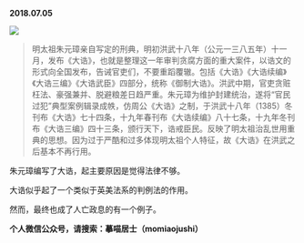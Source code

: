 
          
            
**2018.07.05**



![](//upload-images.jianshu.io/upload_images/51001-8e67197310873715.png)



>明太祖朱元璋亲自写定的刑典，明初洪武十八年（公元一三八五年）十一月，发布《大诰》，也就是整理这一年审判贪腐方面的重大案件，以诰文的形式向全国发布，告诫官吏们，不要重蹈覆辙。包括《大诰》《大诰续编》《大诰三编》《大诰武臣》四部分，统称《御制大诰》。洪武中期，官吏贪赃枉法、豪强兼并、脱避粮差日趋严重。朱元璋为维护封建统治，遂将“官民过犯”典型案例辑录成帙，仿周公《大诰》之制，于洪武十八年（1385）冬刊布《大诰》七十四条，十九年春刊布《大诰续编》八十七条，十九年冬刊布《大诰三编》四十三条，颁行天下，诰戒臣民。反映了明太祖治乱世用重典的思想。因为过于严酷和过多体现明太祖个人特征，故《大诰》在洪武之后基本不再行用。



朱元璋编写了大诰，起主要原因是觉得法律不够。

大诰似乎起了一个类似于英美法系的判例法的作用。

然而，最终也成了人亡政息的有一个例子。


**个人微信公众号，请搜索：摹喵居士（momiaojushi）**

          
        